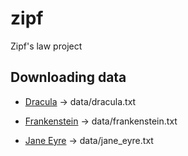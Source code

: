 # zipf

Zipf's law project

## Downloading data

- [Dracula](https://www.gutenberg.org/files/345/345-0.txt) → data/dracula.txt

- [Frankenstein](https://www.gutenberg.org/cache/epub/42324/pg42324.txt) → data/frankenstein.txt

- [Jane Eyre](https://www.gutenberg.org/files/1260/1260-0.txt) → data/jane_eyre.txt